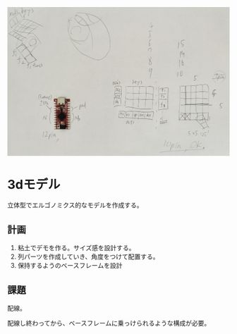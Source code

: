 

![](.mdImages/plan%20gaming/20220402_153811.png)

# 3dモデル

立体型でエルゴノミクス的なモデルを作成する。


## 計画

1. 粘土でデモを作る。サイズ感を設計する。
2. 列パーツを作成していき、角度をつけて配置する。
3. 保持するようのベースフレームを設計


## 課題

配線。

配線し終わってから、ベースフレームに乗っけられるような構成が必要。
